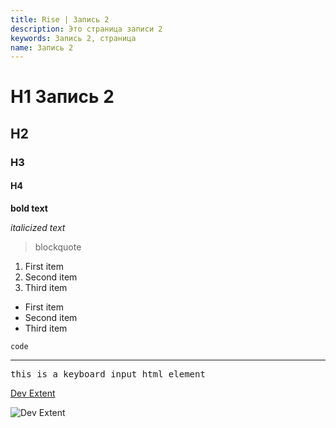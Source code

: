 ```yaml
---
title: Rise | Запись 2
description: Это страница записи 2
keywords: Запись 2, страница
name: Запись 2
---
```


# H1 Запись 2

## H2

### H3

#### H4

**bold text**

_italicized text_

> blockquote

1. First item
2. Second item
3. Third item

- First item
- Second item
- Third item

`code`

---

<kbd>this is a keyboard input html element</kbd>

[Dev Extent](https://www.devextent.com)

![Dev Extent](https://www.devextent.com/images/devextent.png)
